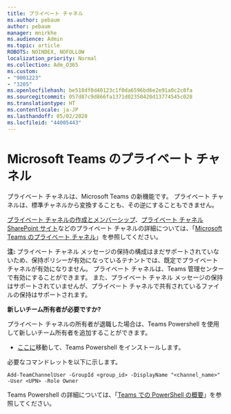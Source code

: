```yaml
---
title: プライベート チャネル
ms.author: pebaum
author: pebaum
manager: mnirkhe
ms.audience: Admin
ms.topic: article
ROBOTS: NOINDEX, NOFOLLOW
localization_priority: Normal
ms.collection: Adm_O365
ms.custom:
- "9001223"
- "3205"
ms.openlocfilehash: be518df0d40123c1f0da6596bd6e2e91a0c2c8fa
ms.sourcegitcommit: 057d87c9d866fa1371d02350420d13774545c028
ms.translationtype: HT
ms.contentlocale: ja-JP
ms.lasthandoff: 05/02/2020
ms.locfileid: "44005443"
---
```

# <a name="private-channels-in-microsoft-teams"></a>Microsoft Teams のプライベート チャネル

プライベート チャネルは、Microsoft Teams の新機能です。 プライベート チャネルは、標準チャネルから変換することも、その逆にすることもできません。

[プライベート チャネルの作成とメンバーシップ](https://docs.microsoft.com/MicrosoftTeams/private-channels#private-channel-creation-and-membership)、[プライベート チャネル SharePoint サイト](https://docs.microsoft.com/MicrosoftTeams/private-channels#private-channel-sharepoint-sites)などのプライベート チャネルの詳細については、「[Microsoft Teams のプライベート チャネル](https://docs.microsoft.com/MicrosoftTeams/private-channels)」を参照してください。 

**注:** プライベート チャネル メッセージの保持の構成はまだサポートされていないため、保持ポリシーが有効になっているテナントでは、既定でプライベート チャネルが有効になりません。 プライベート チャネルは、Teams 管理センターで有効にすることができます。 また、プライベート チャネル メッセージの保持はサポートされていませんが、プライベート チャネルで共有されているファイルの保持はサポートされます。

**新しいチーム所有者が必要ですか?**

プライベート チャネルの所有者が退職した場合は、Teams Powershell を使用して新しいチーム所有者を追加することができます。


- [ここに](https://www.powershellgallery.com/packages/MicrosoftTeams/1.0.6)移動して、Teams Powershell をインストールします。

必要なコマンドレットを以下に示します。

`
    Add-TeamChannelUser -GroupId <group_id> -DisplayName "<channel_name>" -User <UPN> -Role Owner
`

Teams Powershell の詳細については、「[Teams での PowerShell の概要](https://docs.microsoft.com/microsoftteams/teams-powershell-overview)」を参照してください。
